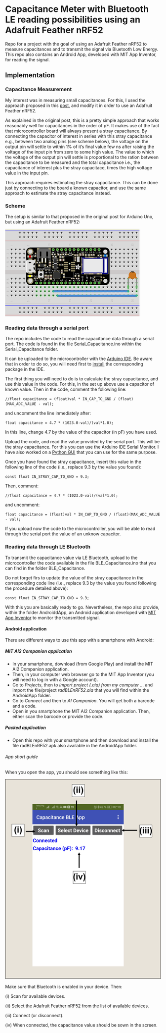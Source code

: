 # Capacitance Meter with Bluetooth LE reading possibilities using an Adafruit Feather nRF52

Repo for a project with the goal of using an Adafruit Feather nRF52 to measure capacitances and to transmit the signal via Bluetooth Low Energy.
This repo also contains an Android App, developed with MIT App Inventor, for reading the signal.

## Implementation

### Capacitance Measurement

My interest was in measuring small capacitances.
For this, I used the approach proposed in this [post](https://wordpress.codewrite.co.uk/pic/2014/01/21/cap-meter-with-arduino-uno/), 
and modify it in order to use an Adafruit Feather nRF52.

As explained in the original post, this is a pretty simple approach that works reasonably well for capacitances in the order of pF.
It makes use of the fact that microcontroller board will always present a stray capacitance.
By connecting the capacitor of interest in series with this stray capacitance e.g., between two analog pins (see scheme below), 
the voltage on the output pin will settle to within 1% of it’s final value few ns after raising the voltage of the input pin from zero to some high value. 
The value to which the voltage of the output pin will settle is proportional to the ration between the capacitance to be measured and the total capacitance i.e., the capacitance of interest plus the stray capacitace, times the high voltage value in the input pin.

This approach requires estimating the stray capacitance. This can be done just by connecting to the board a known capacitor, and use the same approach to estimate the stray capacitance instead.

### Scheme

The setup is similar to that proposed in the original post for Arduino Uno, but using an Adafruit Feather nRF52:

![scheme](AdafruitFeathernRF52CapacitanceMeter_bb.png)

### Reading data through a serial port

The repo includes the code to read the capacitance data through a serial port. The code is found in the file Serial_Capacitance.ino within the Serial_Capacitance folder.

It can be uploaded to the microcontroller with the [Arduino IDE](https://www.arduino.cc/en/Main/Software_). Be aware that in order to do so, you will need first to [install](https://learn.adafruit.com/bluefruit-nrf52-feather-learning-guide/arduino-bsp-setup) 
the corresponding package in the IDE.

The first thing you will need to do is to calculate the stray capacitance, and use this value in the code. For this, in the set up above use a capacitor of known value.
Then in the code, comment the following line:

```
//float capacitance = (float)val * IN_CAP_TO_GND / (float)(MAX_ADC_VALUE - val);
```

and uncomment the line inmediately after:

```
float capacitance = 4.7 * (1023.0-val)/(val*1.0);
```

In this line, change 4.7 by the value of the capacitor (in pF) you have used.

Upload the code, and read the value provided by the serial port. This will be the stray capacitance. For this you can use the Arduino IDE Serial Monitor. I have also worked on a [Python GUI](https://github.com/JSotres/serialReaderPython) 
that you can use for the same purpose.

Once you have found the stray capacitance, insert this value in the following line of the code (i.e., replace 9.3 by the value you found):

```
const float IN_STRAY_CAP_TO_GND = 9.3; 
```

Then, comment:

```
//float capacitance = 4.7 * (1023.0-val)/(val*1.0);
```

and uncomment:

```
float capacitance = (float)val * IN_CAP_TO_GND / (float)(MAX_ADC_VALUE - val);
```

If you upload now the code to the microcontroller, you will be able to read through the serial port the value of an unknow capacitor.

### Reading data through LE Bluetooth

To transmit the capacitance value via LE Bluetooth, upload to the microcontroller the code available in the file BLE_Capacitance.ino that you can find in the folder BLE_Capacitance.

Do not forget firs to update the value of the stray capacitance in the corresponding code line (i.e., replace 9.3 by the value you found following the procedure detailed above):

```
const float IN_STRAY_CAP_TO_GND = 9.3; 
```

With this you are basically ready to go. Nevertheless, the repo also provide, within the folder AndroiddApp, an Android application developed with [MIT App Inventor](https://appinventor.mit.edu/)
to monitor the transmitted signal. 

#### Android application

There are different ways to use this app with a smartphone with Android:

##### MIT AI2 Companion application

- In your smartphone, download (from Google Play) and install the MIT AI2 Companion application.
- Then, in your computer web browser go to the MIT App Inventor (you will need to log in with a Google account).
- Go to *Projects*, then to *Import project (.aia) from my computer ...* and import the file/project *radBLEnRF52.aia* that you will find within the AndroidApp folder.
- Go to *Connect* and then to *AI Companion*. You will get both a barcode and a code.
- Open in you smartphone the MIT AI2 Companion application. Then, either scan the barcode or provide the code.

##### Packed application

- Open this repo with your smartphone and then download and install the file radBLEnRF52.apk also available in the AndroidApp folder.

###### App short guide

When you open the app, you should see something like this:

![App](AppExplained.png)

Make sure that Bluetooth is enabled in your device. Then:

(i) Scan for available devices.

(ii) Select the Adafruit Feather nRF52 from the list of available devices.

(iii) Connect (or disconnect).

(iv) When connected, the capacitance value should be sown in the screen.

